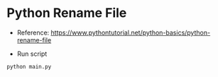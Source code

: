 # Python Rename File

- Reference: https://www.pythontutorial.net/python-basics/python-rename-file

- Run script

```bash
python main.py
```

